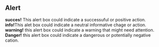 <!DOCTYPE html>
<html langj="en">
<head>
<title> Bootstrap Example</title>
<meta charset="utf-8">
<meta name="veiwport"containt="width =device-width.initial-scale">
<link ref="Stylesheet"
href ="https://maxcdn.bootstrapcdn.com/bootstrap/3.3.6/css/bootstrap.min.css">
<script ref="https://ajax.googleapis.com/ajax/libs/jquery/3.4.1/jquery.min.js"></script>
<script ref="https://maxcdn.bootstrapcdn.com/bootstrap/3.3.6/js/bootstrap.min.js"></script>
</head>
<body>
<div class="container">
<h2>Alert</h2>
<div class="alert alert-succses">
<strong> succes!</strong> This alert box could indicate a successuful or positive action. </div>
<div class ="alert alert-info">
<strong> info!</strong>This alet box could indicate a neutral informative chage or action.</div>
<div class="alert alert-warning">
<strong>warning!</strong> this alert box could indicate a warning that might need attention.</div>
<div class ="alert alert-danger">
<strong> Danger!</strong>
this alert box could indicate a dangerous or potentially negative cation.</div>
</div> 
</body>
</html>
